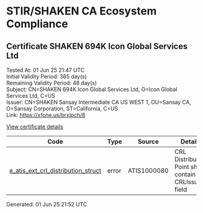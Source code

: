 # STIR/SHAKEN CA Ecosystem Compliance

## Certificate SHAKEN 694K Icon Global Services Ltd

Tested At: 01 Jun 25 21:47 UTC\
Initial Validity Period: 365 day(s)\
Remaining Validity Period: 48 day(s)\
Subject: CN=SHAKEN 694K Icon Global Services Ltd, O=Icon Global Services Ltd, C=US\
Issuer: CN=SHAKEN Sansay Intermediate CA US WEST 1, OU=Sansay CA, O=Sansay Corporation, ST=California, C=US\
Link: https://xfone.us/brxjpch/8

[View certificate details](https://x509.io/?cert=MIICwjCCAmmgAwIBAgIUQpx8cHEeOCDwuOHerm%2FzJiJko98wCgYIKoZIzj0EAwIwgYUxCzAJBgNVBAYTAlVTMRMwEQYDVQQIDApDYWxpZm9ybmlhMRswGQYDVQQKDBJTYW5zYXkgQ29ycG9yYXRpb24xEjAQBgNVBAsMCVNhbnNheSBDQTEwMC4GA1UEAwwnU0hBS0VOIFNhbnNheSBJbnRlcm1lZGlhdGUgQ0EgVVMgV0VTVCAxMB4XDTI0MDcxOTA4MTkyN1oXDTI1MDcxOTA4MTkyN1owXzELMAkGA1UEBhMCVVMxITAfBgNVBAoMGEljb24gR2xvYmFsIFNlcnZpY2VzIEx0ZDEtMCsGA1UEAwwkU0hBS0VOIDY5NEsgSWNvbiBHbG9iYWwgU2VydmljZXMgTHRkMFkwEwYHKoZIzj0CAQYIKoZIzj0DAQcDQgAEJt8560drpCWt4mFkpTitzaizXstxvZcImV7ddNG%2Bw76oNIWIhY6lIQZTYLNZ8H%2Fi7e%2FenVQYbkNWTn6u3athFKOB2zCB2DAWBggrBgEFBQcBGgQKMAigBhYENjk0SzAXBgNVHSAEEDAOMAwGCmCGSAGG%2FwkBAQQwHQYDVR0OBBYEFMVxkEuj8iqAfP367fwpXqgiRXS7MB8GA1UdIwQYMBaAFKzTk%2FVDQ8wKvkVYFxN9knzcwwFGMEcGA1UdHwRAMD4wPKA6oDiGNmh0dHBzOi8vYXV0aGVudGljYXRlLWFwaS5pY29uZWN0aXYuY29tL2Rvd25sb2FkL3YxL2NybDAMBgNVHRMBAf8EAjAAMA4GA1UdDwEB%2FwQEAwIHgDAKBggqhkjOPQQDAgNHADBEAiBHodAG62r8%2BGELnC%2F6c0WzBy2dw3DMnbW6bXhDFU9v1AIgfFHDmVHe%2F%2Fk%2BlJ3heVjVi4sSfy8RrDCWWvaK57mNG1I%3D)

| Code | Type | Source | Details |
|------|------|--------|---------|
| [e_atis_ext_crl_distribution_struct](../../ISSUES/e_atis_ext_crl_distribution_struct/README.md) | error | ATIS1000080 | CRL Distribution Point shall contain a CRLIssuer field |


Generated: 01 Jun 25 21:52 UTC